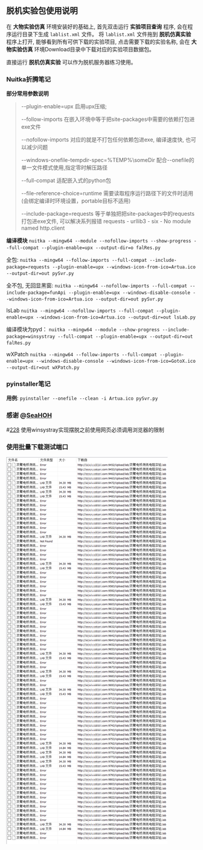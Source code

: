## 脱机实验包使用说明

在 **大物实验仿真** 环境安装好的基础上, 
首先双击运行 **实验项目查询** 程序, 会在程序运行目录下生成 `lablist.xml` 文件。
将 `lablist.xml` 文件拖到 **脱机仿真实验** 程序上打开, 
能够看到所有可供下载的实验项目, 点击需要下载的实验名称, 
会在 **大物实验仿真** 环境Download目录中下载对应的实验项目数据包。

直接运行 **脱机仿真实验** 可以作为脱机服务器练习使用。


### Nuitka折腾笔记

**部分常用参数说明**

> --plugin-enable=upx 启用upx压缩;
> 
> --follow-imports 在嵌入环境中等于把site-packages中需要的依赖打包进exe文件
> 
> --nofollow-imports 对应的就是不打包任何依赖包进exe, 编译速度快, 也可以减少问题
>
> --windows-onefile-tempdir-spec=%TEMP%\someDir 配合--onefile的单一文件模式使用,指定零时解压路径
> 
> --full-compat 适配嵌入式的python包
> 
> --file-reference-choice=runtime 需要读取程序运行路径下的文件时适用(会绑定编译时环境设置，portable目标不适用)
> 
> --include-package=requests 等于单独把把site-packages中的requests打包进exe文件, 可以解决系列报错 requests - urllib3 - six - No module named http.client

**编译模块** `nuitka --mingw64 --module --nofollow-imports --show-progress --full-compat --plugin-enable=upx --output-dir=o falRes.py`

全包: `nuitka --mingw64 --follow-imports --full-compat --include-package=requests --plugin-enable=upx --windows-icon-from-ico=Artua.ico --output-dir=out pySvr.py`

全不包, 无回显黑窗: `nuitka --mingw64 --nofollow-imports --full-compat --include-package=funApi --plugin-enable=upx --windows-disable-console --windows-icon-from-ico=Artua.ico --output-dir=out pySvr.py`

lsLab `nuitka --mingw64 --nofollow-imports --full-compat --plugin-enable=upx --windows-icon-from-ico=Artua.ico --output-dir=out lsLab.py`

编译模块为pyd：
`nuitka --mingw64 --module --show-progress --include-package=winsystray --full-compat --plugin-enable=upx --output-dir=out falRes.py`

wXPatch
`nuitka --mingw64 --follow-imports --full-compat --plugin-enable=upx --windows-disable-console --windows-icon-from-ico=GotoX.ico --output-dir=out wXPatch.py`

### pyinstaller笔记

**用例**: `pyinstaller --onefile --clean -i Artua.ico pySvr.py`

### 感谢 @[SeaHOH](https://github.com/SeaHOH)
#[228](https://github.com/SeaHOH/GotoX/discussions/228)
使用winsystray实现摆脱之前使用网页必须调用浏览器的限制

### 使用批量下载测试端口

![端口测试](labport.png)
